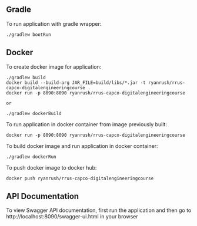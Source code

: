 ## Gradle
To run application with gradle wrapper:
```
./gradlew bootRun
```
## Docker
To create docker image for application:
```
./gradlew build
docker build --build-arg JAR_FILE=build/libs/*.jar -t ryanrush/rrus-capco-digitalengineeringcourse .
docker run -p 8090:8090 ryanrush/rrus-capco-digitalengineeringcourse

or

./gradlew dockerBuild
```

To run application in docker container from image previously built:
```
docker run -p 8090:8090 ryanrush/rrus-capco-digitalengineeringcourse
```

To build docker image and run application in docker container:
```
./gradlew dockerRun
```

To push docker image to docker hub:
```
docker push ryanrush/rrus-capco-digitalengineeringcourse
```

## API Documentation
To view Swagger API documentation, first run the application and then go to http://localhost:8090/swagger-ui.html in your browser